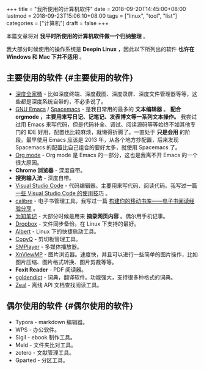 +++
title = "我所使用的计算机软件"
date = 2018-09-20T14:45:00+08:00
lastmod = 2018-09-23T15:06:10+08:00
tags = ["linux", "tool", "list"]
categories = ["计算机"]
draft = false
+++

本篇文章将对 **我平时所使用的计算机软件做一个归纳整理** 。

我大部分时候使用的操作系统是 **Deepin Linux** ，因此以下所列出的软件 **也许在 Windows 和 Mac 下并不适用** 。

<!--more-->


## 主要使用的软件 {#主要使用的软件}

-   [深度全家桶](https://www.deepin.org/original/deepin-boot-maker/) - 比如深度终端、深度截图、深度录屏、深度文件管理器等等，这些都是深度系统自带的，不必多说了。
-   [GNU Emacs](https://www.gnu.org/software/emacs/) / [Spacemacs](http://spacemacs.org/) - 是我日常用的最多的 **文本编辑器** 。 **配合 orgmode ，主要用来写日记、记笔记、发表博文等一系列文本操作。** 我尝试过用 Emacs 来写代码，但是代码补全、调试、阅读源码等等始终不如其他专门的 IDE 好用，配置也比较麻烦，就懒得折腾了。一直处于 **只是会用** 的阶段。最早使用 Emacs 应该是 2013 年，从各个地方抄配置，后来发现 Spacemacs 的配置比自己组合的要好太多，就使用 Spacemacs 了。
-   [Org mode](https://orgmode.org/) - Org mode 是 Emacs 的一部分，这也是我离不开 Emacs 的一个很大原因。
-   **Chrome 浏览器** - 深度自带。
-   **搜狗输入法** - 深度自带。
-   [Visual Studio Code](https://code.visualstudio.com/) - 代码编辑器。主要用来写代码、阅读代码。我写过一篇 [一些 Visual Studio Code 的使用技巧](http://www.xianmin.org/post/vscode/) 。
-   [calibre](https://calibre-ebook.com/) - 电子书管理工具。我写过一篇 [构建你的移动书库——电子书阅读经验分享](http://www.xianmin.org/post/06-ebook/) 。
-   [为知笔记](https://www.wiz.cn/) - 大部分时候是用来 **摘录网页内容** 。偶尔用手机记事。
-   [Dropbox](https://www.dropbox.com/h) - 文件同步备份。在 Linux 下支持的最好。
-   [Albert](https://albertlauncher.github.io/) - Linux 下的快捷启动工具。
-   [CopyQ](https://hluk.github.io/CopyQ/) - 剪切板管理工具。
-   [SMPlayer](https://www.smplayer.info/) - 多媒体播放器。
-   [XnViewMP](https://www.xnview.com/en/xnviewmp/) - 图片浏览器。速度快，并且可以进行一些简单的图片操作，比如图片压缩、图片格式转换、图片剪裁等等。
-   **Foxit Reader** - PDF 阅读器。
-   [goldendict](https://github.com/goldendict/goldendict) - 词典，翻译软件。功能强大，支持很多种格式的词典。
-   [Zeal](https://zealdocs.org/) - 离线 API 文档查找阅读工具。


## 偶尔使用的软件 {#偶尔使用的软件}

-   Typora - markdown 编辑器。
-   WPS - 办公软件。
-   Sigil - ebook 制作工具。
-   Meld - 文件夹比对工具。
-   zotero - 文献管理工具。
-   Gparted - 分区工具。
